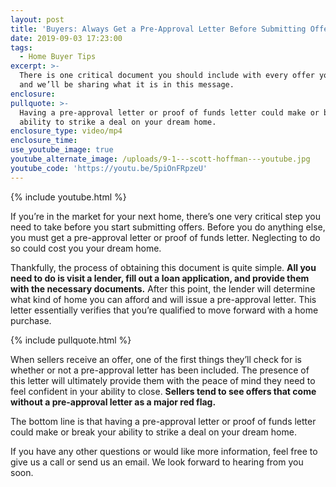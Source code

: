 ```yaml
---
layout: post
title: 'Buyers: Always Get a Pre-Approval Letter Before Submitting Offers'
date: 2019-09-03 17:23:00
tags:
  - Home Buyer Tips
excerpt: >-
  There is one critical document you should include with every offer you submit,
  and we’ll be sharing what it is in this message.
enclosure:
pullquote: >-
  Having a pre-approval letter or proof of funds letter could make or break your
  ability to strike a deal on your dream home.
enclosure_type: video/mp4
enclosure_time:
use_youtube_image: true
youtube_alternate_image: /uploads/9-1---scott-hoffman---youtube.jpg
youtube_code: 'https://youtu.be/5piOnFRpzeU'
---
```


{% include youtube.html %}

If you’re in the market for your next home, there’s one very critical step you need to take before you start submitting offers. Before you do anything else, you must get a pre-approval letter or proof of funds letter. Neglecting to do so could cost you your dream home.&nbsp;

Thankfully, the process of obtaining this document is quite simple. **All you need to do is visit a lender, fill out a loan application, and provide them with the necessary documents.** After this point, the lender will determine what kind of home you can afford and will issue a pre-approval letter. This letter essentially verifies that you’re qualified to move forward with a home purchase.

{% include pullquote.html %}

When sellers receive an offer, one of the first things they’ll check for is whether or not a pre-approval letter has been included. The presence of this letter will ultimately provide them with the peace of mind they need to feel confident in your ability to close. **Sellers tend to see offers that come without a pre-approval letter as a major red flag.&nbsp;**

The bottom line is that having a pre-approval letter or proof of funds letter could make or break your ability to strike a deal on your dream home.&nbsp;

If you have any other questions or would like more information, feel free to give us a call or send us an email. We look forward to hearing from you soon.